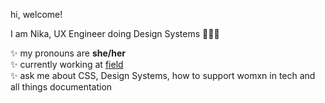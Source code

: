 hi, welcome!

I am Nika, UX Engineer doing Design Systems 👩🏻‍💻

✨ my pronouns are **she/her**\
✨ currently working at [field](https://field.inc)\
✨ ask me about CSS, Design Systems, how to support womxn in tech and all things documentation

